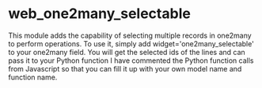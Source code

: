 # web_one2many_selectable
This module adds the capability of selecting multiple records in one2many to perform
operations. To use it, simply add widget='one2many_selectable' to your one2many field.
You will get the selected ids of the lines and can pass it to your Python function
I have commented the Python function calls from Javascript so that you can fill it up
with your own model name and function name.
